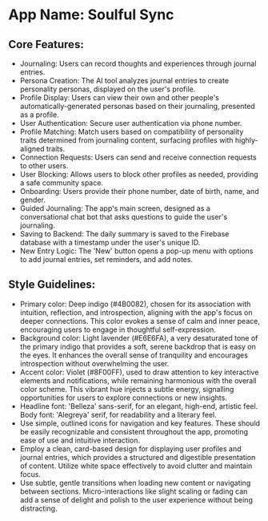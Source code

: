 # **App Name**: Soulful Sync

## Core Features:

- Journaling: Users can record thoughts and experiences through journal entries.
- Persona Creation: The AI tool analyzes journal entries to create personality personas, displayed on the user's profile.
- Profile Display: Users can view their own and other people's automatically-generated personas based on their journaling, presented as a profile.
- User Authentication: Secure user authentication via phone number.
- Profile Matching: Match users based on compatibility of personality traits determined from journaling content, surfacing profiles with highly-aligned traits.
- Connection Requests: Users can send and receive connection requests to other users.
- User Blocking: Allows users to block other profiles as needed, providing a safe community space.
- Onboarding: Users provide their phone number, date of birth, name, and gender.
- Guided Journaling: The app's main screen, designed as a conversational chat bot that asks questions to guide the user's journaling.
- Saving to Backend: The daily summary is saved to the Firebase database with a timestamp under the user's unique ID.
- New Entry Logic: The 'New' button opens a pop-up menu with options to add journal entries, set reminders, and add notes.

## Style Guidelines:

- Primary color: Deep indigo (#4B0082), chosen for its association with intuition, reflection, and introspection, aligning with the app's focus on deeper connections. This color evokes a sense of calm and inner peace, encouraging users to engage in thoughtful self-expression.
- Background color: Light lavender (#E6E6FA), a very desaturated tone of the primary indigo that provides a soft, serene backdrop that is easy on the eyes. It enhances the overall sense of tranquility and encourages introspection without overwhelming the user.
- Accent color: Violet (#8F00FF), used to draw attention to key interactive elements and notifications, while remaining harmonious with the overall color scheme. This vibrant hue injects a subtle energy, signalling opportunities for users to explore connections or new insights.
- Headline font: 'Belleza' sans-serif, for an elegant, high-end, artistic feel. Body font: 'Alegreya' serif, for readability and a literary feel.
- Use simple, outlined icons for navigation and key features. These should be easily recognizable and consistent throughout the app, promoting ease of use and intuitive interaction.
- Employ a clean, card-based design for displaying user profiles and journal entries, which provides a structured and digestible presentation of content. Utilize white space effectively to avoid clutter and maintain focus.
- Use subtle, gentle transitions when loading new content or navigating between sections. Micro-interactions like slight scaling or fading can add a sense of delight and polish to the user experience without being distracting.